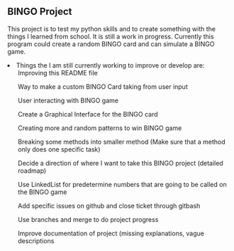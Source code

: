 ## **BINGO Project**
This project is to test my python skills and to create something with the things I learned from school.
It is still a work in progress.
Currently this program could create a random BINGO card and can simulate a BINGO game.
<br />


<li>Things the I am still currently working to improve or develop are: 
    <ul>Improving this README file</ul>
    <ul>Way to make a custom BINGO Card taking from user input</ul>
    <ul>User interacting with BINGO game</ul>
    <ul>Create a Graphical Interface for the BINGO card</ul>
    <ul>Creating more and random patterns to win BINGO game</ul>
    <ul>Breaking some methods into smaller method (Make sure that a method only does one specific task)</ul>
    <ul>Decide a direction of where I want to take this BINGO project (detailed roadmap)</ul>
    <ul>Use LinkedList for predetermine numbers that are going to be called on the BINGO game</ul>
    <ul>Add specific issues on github and close ticket through gitbash</ul>
    <ul>Use branches and merge to do project progress</ul>
    <ul>Improve documentation of project (missing explanations, vague descriptions</ul>
</li>

